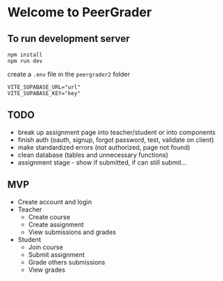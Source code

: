 # Welcome to PeerGrader

## To run development server

```tsx
npm install
npm run dev
```

create a `.env` file in the `peergrader2` folder

```tsx
VITE_SUPABASE_URL="url"
VITE_SUPABASE_KEY="key"
```

## TODO

* break up assignment page into teacher/student or into components
* finish auth (oauth, signup, forgot password, test, validate on client)
* make standardized errors (not authorized, page not found)
* clean database (tables and unnecessary functions)
* assignment stage - show if submitted, if can still submit...

## MVP

* Create account and login
* Teacher
  * Create course
  * Create assignment
  * View submissions and grades
* Student
  * Join course
  * Submit assignment
  * Grade others submissions
  * View grades
